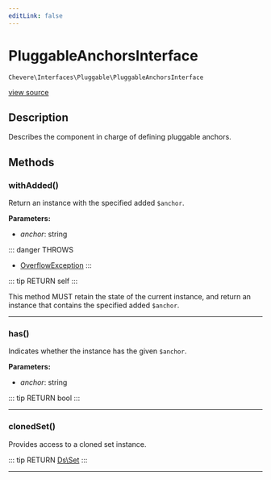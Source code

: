 ```yaml
---
editLink: false
---
```


# PluggableAnchorsInterface

`Chevere\Interfaces\Pluggable\PluggableAnchorsInterface`

[view source](https://github.com/chevere/chevere/blob/master/src/Chevere/Interfaces/Pluggable/PluggableAnchorsInterface.php)

## Description

Describes the component in charge of defining pluggable anchors.

## Methods

### withAdded()

Return an instance with the specified added `$anchor`.

**Parameters:**

- *anchor*: string

::: danger THROWS
- [OverflowException](../../Exceptions/Core/OverflowException.md) 
:::

::: tip RETURN
self
:::

This method MUST retain the state of the current instance, and return
an instance that contains the specified added `$anchor`.

---

### has()

Indicates whether the instance has the given `$anchor`.

**Parameters:**

- *anchor*: string

::: tip RETURN
bool
:::

---

### clonedSet()

Provides access to a cloned set instance.

::: tip RETURN
[Ds\Set](https://www.php.net/manual/class.ds\set)
:::

---
